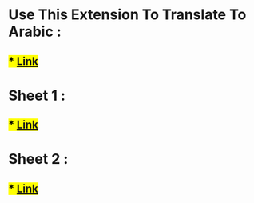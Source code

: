  # Use This Extension To Translate To Arabic :

  <mark> * [Link](https://imtranslator.net/Translator-for-Chrome-Imtranslator.asp)</mark>
---
# Sheet 1 :
  <mark> * [Link](https://codeforces.com/group/MWSDmqGsZm/contest/219158) </mark>
---
# Sheet 2 :
 <mark> </center> * [Link](https://codeforces.com/group/MWSDmqGsZm/contest/219432) </mark>
---
